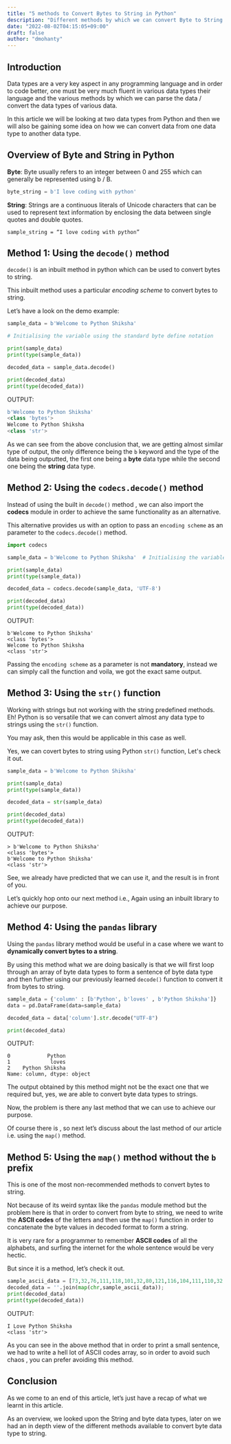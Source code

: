```yaml
---
title: "5 methods to Convert Bytes to String in Python"
description: "Different methods by which we can convert Byte to String in Python"
date: "2022-08-02T04:15:05+09:00"
draft: false
author: "dmohanty"
---
```


## Introduction

Data types are a very key aspect in any programming language and in order to code better, one must be very much fluent in various data types their language and the various methods by which we can parse the data / convert the data types of various data.

In this article we will be looking at two data types from Python and then we will also be gaining some idea on how we can convert data from one data type to another data type.

## Overview of Byte and String in Python

**Byte**: Byte usually refers to an integer between 0 and 255 which can generally be represented using b / B.

```python
byte_string = b'I love coding with python'
```

**String**: Strings are a continuous literals of Unicode characters that can be used to represent text information by enclosing the data between single quotes and double quotes.

```
sample_string = “I love coding with python”
```

## Method 1: Using the `decode()` method

`decode()` is an inbuilt method in python which can be used to convert bytes to string.

This inbuilt method uses a particular _encoding scheme_ to convert bytes to string.

Let’s have a look on the demo example:

```python
sample_data = b'Welcome to Python Shiksha'  

# Initialising the variable using the standard byte define notation

print(sample_data)
print(type(sample_data))

decoded_data = sample_data.decode()

print(decoded_data)
print(type(decoded_data))
```

OUTPUT:

```python
b'Welcome to Python Shiksha'
<class 'bytes'>
Welcome to Python Shiksha
<class 'str'>
```

As we can see from the above conclusion that, we are getting almost similar type of output, the only difference being the `b` keyword and the type of the data being outputted, the first one being a **byte** data type while the second one being the **string** data type.

## Method 2: Using the `codecs.decode()` method

Instead of using the built in `decode()` method , we can also import the **codecs** module in order to achieve the same functionality as an alternative.

This alternative provides us with an option to pass an `encoding scheme` as an parameter to the `codecs.decode()` method.

```python
import codecs

sample_data = b'Welcome to Python Shiksha'  # Initialising the variable using the standard byte define notation

print(sample_data)
print(type(sample_data))

decoded_data = codecs.decode(sample_data, 'UTF-8')

print(decoded_data)
print(type(decoded_data))
```

OUTPUT:

```
b'Welcome to Python Shiksha'
<class 'bytes'>
Welcome to Python Shiksha
<class 'str'>
```

Passing the `encoding scheme` as a parameter is not **mandatory**, instead we can simply call the function and voila, we got the exact same output.

## Method 3: Using the `str()` function

Working with strings but not working with the string predefined methods. Eh! Python is so versatile that we can convert almost any data type to strings using the `str()` function.

You may ask, then this would be applicable in this case as well. 

Yes, we can covert bytes to string using Python `str()` function, Let's check it out.

```python
sample_data = b'Welcome to Python Shiksha'

print(sample_data)
print(type(sample_data))

decoded_data = str(sample_data)

print(decoded_data)
print(type(decoded_data))
```

OUTPUT:

```
> b'Welcome to Python Shiksha'
<class 'bytes'>
b'Welcome to Python Shiksha'
<class 'str'>
```

See, we already have predicted that we can use it, and the result is in front of you.

Let’s quickly hop onto our next method i.e., Again using an inbuilt library to achieve our purpose.

## Method 4: Using the `pandas` library

Using the `pandas` library method would be useful in a case where we want to **dynamically convert bytes to a string**.

By using this method what we are doing basically is that we will first loop through an array of byte data types to form a sentence of byte data type and then further using our previously learned `decode()` function to convert it from bytes to string.

```python
sample_data = {'column' : [b'Python', b'loves' , b'Python Shiksha']}
data = pd.DataFrame(data=sample_data)

decoded_data = data['column'].str.decode("UTF-8")

print(decoded_data)
```

OUTPUT:

```
0            Python
1             loves
2    Python Shiksha
Name: column, dtype: object
```

The output obtained by this method might not be the exact one that we required but, yes, we are able to convert byte data types to strings.

Now, the problem is there any last method that we can use to achieve our purpose. 

Of course there is , so next let’s discuss about the last method of our article i.e. using the `map()` method.

## Method 5: Using the `map()` method without the `b` prefix

This is one of the most non-recommended methods to convert bytes to string.

Not because of its weird syntax like the `pandas` module method but the problem here is that in order to convert from byte to string, we need to write the **ASCII codes** of the letters and then use the `map()` function in order to concatenate the byte values in decoded format to form a string.

It is very rare for a programmer to remember **ASCII codes** of all the alphabets, and surfing the internet for the whole sentence would be very hectic.

But since it is a method, let’s check it out.

```python
sample_ascii_data = [73,32,76,111,118,101,32,80,121,116,104,111,110,32,83,104,105,107,115,104,97] #I Love Python Shiksha in ASCII codes
decoded_data = ''.join(map(chr,sample_ascii_data));
print(decoded_data)
print(type(decoded_data))
```

OUTPUT:

```
I Love Python Shiksha
<class 'str'>
```

As you can see in the above method that in order to print a small sentence, we had to write a hell lot of ASCII codes array, so in order to avoid such chaos , you can prefer avoiding this method.

## Conclusion

As we come to an end of this article, let’s just have a recap of what we learnt in this article.

As an overview, we looked upon the String and byte data types, later on we had an in depth view of the different methods available to convert byte data type to string.

